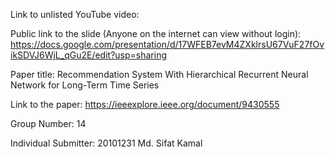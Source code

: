 Link to unlisted YouTube video:


Public link to the slide (Anyone on the internet can view without login):
https://docs.google.com/presentation/d/17WFEB7evM4ZXklrsU67VuF27fOvikSDVJ6WjL_qGu2E/edit?usp=sharing

Paper title:
Recommendation System With Hierarchical Recurrent Neural Network for Long-Term Time Series

Link to the paper:
https://ieeexplore.ieee.org/document/9430555

Group Number:
14

Individual Submitter:
20101231 Md. Sifat Kamal